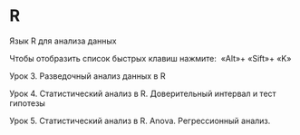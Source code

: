 # R
Язык R для анализа данных

Чтобы отобразить список быстрых клавиш нажмите:  «Alt»+ «Sift»+ «K» 


Урок 3. Разведочный анализ данных в R

Урок 4. Статистический анализ в R. Доверительный интервал и тест гипотезы

Урок 5. Статистический анализ в R. Anova. Регрессионный анализ.

